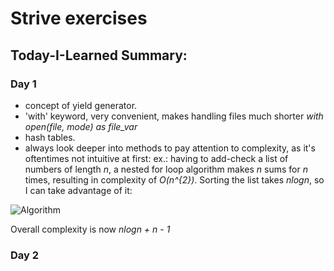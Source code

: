 # Strive exercises

## Today-I-Learned Summary:

### Day 1

-  concept of yield generator.
- 'with' keyword, very convenient, makes handling files much shorter
*with open(file, mode) as file_var*
- hash tables.
- always look deeper into methods to pay attention to complexity, as it's oftentimes not intuitive at first:
ex.: having to add-check a list of numbers of length *n*, a nested for loop algorithm makes *n* sums for *n* times, resulting in complexity of *O(n^{2})*. 
Sorting the list takes *nlogn*, so I can take advantage of it:

![Algorithm](https://user-images.githubusercontent.com/64603095/100857815-6f767780-348d-11eb-9b63-d9ff63be3043.png)

Overall complexity is now *nlogn + n - 1*

### Day 2
